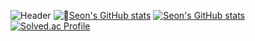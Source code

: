 ![Header](https://capsule-render.vercel.app/api?type=waving&color=gradient&customColorList=24,12,5,10,24,12,24&height=250&section=header&text=Seon's%20GITHUB&fontSize=75)
[![Seon's GitHub stats](https://github-readme-stats.vercel.app/api?username=seon207&show_icons=true&theme=radical#gh-dark-mode-only)](https://github.com/seon207/github-readme-stats#gh-dark-mode-only)
[![Seon's GitHub stats](https://github-readme-stats.vercel.app/api?username=seon207&show_icons=true&theme=buefy#gh-light-mode-only)](https://github.com/seon207/github-readme-stats#gh-light-mode-only)
[![Solved.ac Profile](http://mazassumnida.wtf/api/v2/generate_badge?boj=sunju701)](https://solved.ac/sunju701/)

